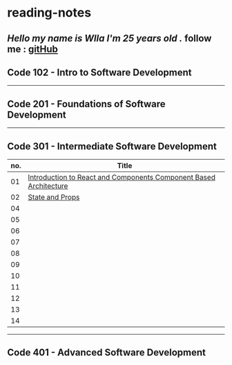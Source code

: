 # reading-notes

***Hello my name is Wlla I'm 25 years old .***
follow me : [gitHub](https://github.com/WllaTalafha)
---

## Code 102 - Intro to Software Development
---
## Code 201 - Foundations of Software Development
---
## Code 301 - Intermediate Software Development

| no. | Title|
| --- | ----------- |
| 01 | [Introduction to React and Components Component Based Architecture](https://github.com/WllaTalafha/reading-notes/blob/main/itroAboutReactAndComponent.md) |
| 02 |  [State and Props](https://github.com/WllaTalafha/reading-notes/blob/main/stateAndProps.md) |                                                              |03 | |  
|  04| |
| 05 | |
| 06 ||  |
|07| |  
|  08| |
| 09 | |
| 10 ||  |
|11 | |  
|  12| |
| 13| |
| 14 ||  |

---
## Code 401 - Advanced Software Development
